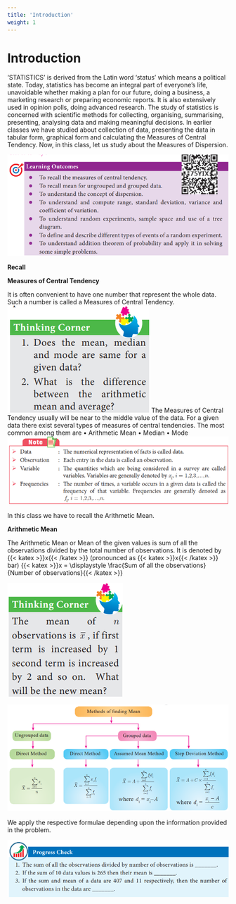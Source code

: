 ```yaml
---
title: 'Introduction'
weight: 1
---
```


# Introduction
‘STATISTICS’ is derived from the Latin word ‘status’ which means a political state. 
Today, statistics has become an integral part of everyone’s life, unavoidable whether making a plan for our future, doing a business, a marketing research or preparing economic 
reports. It is also extensively used in opinion polls, doing advanced research. The study of statistics is concerned with scientific methods for collecting, organising, summarising, 
presenting, analysing data and making meaningful decisions. In earlier classes we have studied about collection of data, presenting the data in tabular form, graphical form and calculating the Measures of Central Tendency. Now, in this class, let us study about the Measures of Dispersion.

![Alt text](image-2.png)



**Recall**

**Measures of Central Tendency**

It is often convenient to have one number that represent the whole data. Such a number is called a Measures of Central Tendency.
![Figure with 50%](image-3.png "w-50 float-right")
The Measures of Central Tendency usually will be near to the middle value of the data. For a given data there exist several types of measures of central tendencies.
The most common among them are 
• Arithmetic Mean • Median • Mode
![](image27.png)

In this class we have to recall the Arithmetic Mean.

**Arithmetic Mean**

The Arithmetic Mean or Mean of the given values is sum of all the observations divided by the total number of observations. It is denoted by {{< katex >}}x{{< /katex >}} (pronounced as {{< katex >}}x{{< /katex >}} bar) 
{{< katex >}}x = \displaystyle \frac{Sum of all the observations}{Number of observations}{{< /katex >}}

![Figure with 50%](image-4.png "float-right")

![](image26.png)

We apply the respective formulae depending upon the information provided in the problem. <br>

![Alt text](image-5.png)

